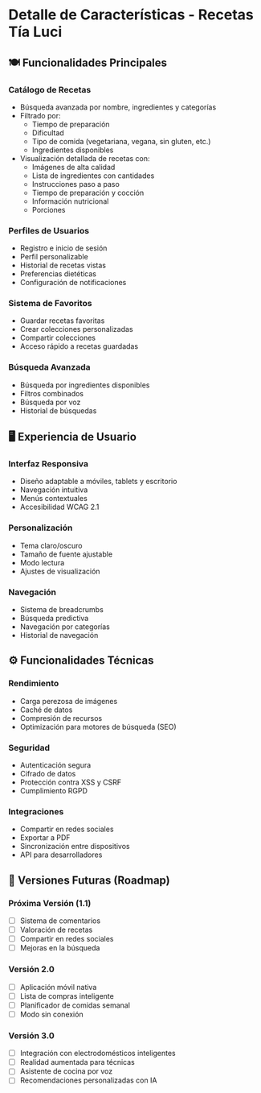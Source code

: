 # Detalle de Características - Recetas Tía Luci

## 🍽️ Funcionalidades Principales

### Catálogo de Recetas
- Búsqueda avanzada por nombre, ingredientes y categorías
- Filtrado por:
  - Tiempo de preparación
  - Dificultad
  - Tipo de comida (vegetariana, vegana, sin gluten, etc.)
  - Ingredientes disponibles
- Visualización detallada de recetas con:
  - Imágenes de alta calidad
  - Lista de ingredientes con cantidades
  - Instrucciones paso a paso
  - Tiempo de preparación y cocción
  - Información nutricional
  - Porciones

### Perfiles de Usuarios
- Registro e inicio de sesión
- Perfil personalizable
- Historial de recetas vistas
- Preferencias dietéticas
- Configuración de notificaciones

### Sistema de Favoritos
- Guardar recetas favoritas
- Crear colecciones personalizadas
- Compartir colecciones
- Acceso rápido a recetas guardadas

### Búsqueda Avanzada
- Búsqueda por ingredientes disponibles
- Filtros combinados
- Búsqueda por voz
- Historial de búsquedas

## 🖥️ Experiencia de Usuario

### Interfaz Responsiva
- Diseño adaptable a móviles, tablets y escritorio
- Navegación intuitiva
- Menús contextuales
- Accesibilidad WCAG 2.1

### Personalización
- Tema claro/oscuro
- Tamaño de fuente ajustable
- Modo lectura
- Ajustes de visualización

### Navegación
- Sistema de breadcrumbs
- Búsqueda predictiva
- Navegación por categorías
- Historial de navegación

## ⚙️ Funcionalidades Técnicas

### Rendimiento
- Carga perezosa de imágenes
- Caché de datos
- Compresión de recursos
- Optimización para motores de búsqueda (SEO)

### Seguridad
- Autenticación segura
- Cifrado de datos
- Protección contra XSS y CSRF
- Cumplimiento RGPD

### Integraciones
- Compartir en redes sociales
- Exportar a PDF
- Sincronización entre dispositivos
- API para desarrolladores

## 📱 Versiones Futuras (Roadmap)

### Próxima Versión (1.1)
- [ ] Sistema de comentarios
- [ ] Valoración de recetas
- [ ] Compartir en redes sociales
- [ ] Mejoras en la búsqueda

### Versión 2.0
- [ ] Aplicación móvil nativa
- [ ] Lista de compras inteligente
- [ ] Planificador de comidas semanal
- [ ] Modo sin conexión

### Versión 3.0
- [ ] Integración con electrodomésticos inteligentes
- [ ] Realidad aumentada para técnicas
- [ ] Asistente de cocina por voz
- [ ] Recomendaciones personalizadas con IA
